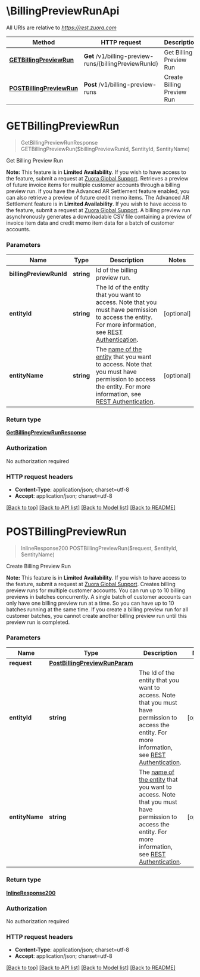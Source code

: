 # \BillingPreviewRunApi

All URIs are relative to *https://rest.zuora.com*

Method | HTTP request | Description
------------- | ------------- | -------------
[**GETBillingPreviewRun**](BillingPreviewRunApi.md#GETBillingPreviewRun) | **Get** /v1/billing-preview-runs/{billingPreviewRunId} | Get Billing Preview Run
[**POSTBillingPreviewRun**](BillingPreviewRunApi.md#POSTBillingPreviewRun) | **Post** /v1/billing-preview-runs | Create Billing Preview Run


# **GETBillingPreviewRun**
> GetBillingPreviewRunResponse GETBillingPreviewRun($billingPreviewRunId, $entityId, $entityName)

Get Billing Preview Run

**Note:** This feature is in **Limited Availability**. If you wish to have access to the feature, submit a request at [Zuora Global Support](http://support.zuora.com/).    Retrieves a preview of future invoice items for multiple customer accounts through a billing preview run. If you have the Advanced AR Settlement feature enabled,  you can also retrieve a preview of future credit memo items. The Advanced AR Settlement feature is in **Limited Availability**. If you wish to have access to the feature, submit a request at [Zuora Global Support](http://support.zuora.com/).   A billing preview run asynchronously generates a downloadable CSV file containing a preview of invoice item data and credit memo item data for a batch of customer accounts. 


### Parameters

Name | Type | Description  | Notes
------------- | ------------- | ------------- | -------------
 **billingPreviewRunId** | **string**| Id of the billing preview run.  | 
 **entityId** | **string**| The Id of the entity that you want to access. Note that you must have permission to access the entity. For more information, see [REST Authentication](https://www.zuora.com/developer/api-reference/#section/Authentication/Entity-Id-and-Entity-Name). | [optional] 
 **entityName** | **string**| The [name of the entity](https://knowledgecenter.zuora.com/BB_Introducing_Z_Business/Multi-entity/B_Introduction_to_Entity_and_Entity_Hierarchy#Name_and_Display_Name) that you want to access. Note that you must have permission to access the entity. For more information, see [REST Authentication](https://www.zuora.com/developer/api-reference/#section/Authentication/Entity-Id-and-Entity-Name). | [optional] 

### Return type

[**GetBillingPreviewRunResponse**](GetBillingPreviewRunResponse.md)

### Authorization

No authorization required

### HTTP request headers

 - **Content-Type**: application/json; charset=utf-8
 - **Accept**: application/json; charset=utf-8

[[Back to top]](#) [[Back to API list]](../README.md#documentation-for-api-endpoints) [[Back to Model list]](../README.md#documentation-for-models) [[Back to README]](../README.md)

# **POSTBillingPreviewRun**
> InlineResponse200 POSTBillingPreviewRun($request, $entityId, $entityName)

Create Billing Preview Run

**Note:** This feature is in **Limited Availability**. If you wish to have access to the feature, submit a request at [Zuora Global Support](http://support.zuora.com/).   Creates billing preview runs for multiple customer accounts.  You can run up to 10 billing previews in batches concurrently. A single batch of customer accounts can only have one billing preview run at a time. So you can have up to 10 batches running at the same time. If you create a billing preview run for all customer batches, you cannot create another billing preview run until this preview run is completed. 


### Parameters

Name | Type | Description  | Notes
------------- | ------------- | ------------- | -------------
 **request** | [**PostBillingPreviewRunParam**](PostBillingPreviewRunParam.md)|  | 
 **entityId** | **string**| The Id of the entity that you want to access. Note that you must have permission to access the entity. For more information, see [REST Authentication](https://www.zuora.com/developer/api-reference/#section/Authentication/Entity-Id-and-Entity-Name). | [optional] 
 **entityName** | **string**| The [name of the entity](https://knowledgecenter.zuora.com/BB_Introducing_Z_Business/Multi-entity/B_Introduction_to_Entity_and_Entity_Hierarchy#Name_and_Display_Name) that you want to access. Note that you must have permission to access the entity. For more information, see [REST Authentication](https://www.zuora.com/developer/api-reference/#section/Authentication/Entity-Id-and-Entity-Name). | [optional] 

### Return type

[**InlineResponse200**](inline_response_200.md)

### Authorization

No authorization required

### HTTP request headers

 - **Content-Type**: application/json; charset=utf-8
 - **Accept**: application/json; charset=utf-8

[[Back to top]](#) [[Back to API list]](../README.md#documentation-for-api-endpoints) [[Back to Model list]](../README.md#documentation-for-models) [[Back to README]](../README.md)

